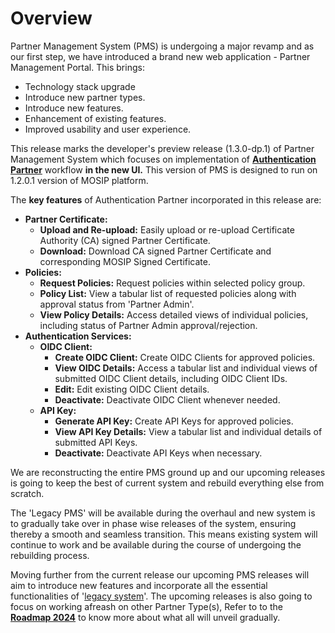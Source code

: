 # Overview

Partner Management System (PMS) is undergoing a major revamp and as our first step, we have introduced a brand new web application - Partner Management Portal. This brings:

* Technology stack upgrade
* Introduce new partner types.
* Introduce new features.
* Enhancement of existing features.
* Improved usability and user experience.

This release marks the developer's preview release (1.3.0-dp.1) of Partner Management System which focuses on implementation of [**Authentication Partner**](../../partner-management-services.md#who-are-the-partners-in-mosip) workflow **in the new UI.** This version of PMS is designed to run on 1.2.0.1 version of MOSIP platform.

The **key features** of Authentication Partner incorporated in this release are:

* **Partner Certificate:**
  * **Upload and Re-upload:** Easily upload or re-upload Certificate Authority (CA) signed Partner Certificate.
  * **Download:** Download CA signed Partner Certificate and corresponding MOSIP Signed Certificate.
* **Policies:**
  * **Request Policies:** Request policies within selected policy group.
  * **Policy List:** View a tabular list of requested policies along with approval status from 'Partner Admin'.
  * **View Policy Details:** Access detailed views of individual policies, including status of Partner Admin approval/rejection.
* **Authentication Services:**
  * **OIDC Client:**
    * **Create OIDC Client:** Create OIDC Clients for approved policies.
    * **View OIDC Details:** Access a tabular list and individual views of submitted OIDC Client details, including OIDC Client IDs.
    * **Edit:** Edit existing OIDC Client details.
    * **Deactivate:** Deactivate OIDC Client whenever needed.
  * **API Key:**
    * **Generate API Key:** Create API Keys for approved policies.
    * **View API Key Details:** View a tabular list and individual details of submitted API Keys.
    * **Deactivate:** Deactivate API Keys when necessary.

We are reconstructing the entire PMS ground up and our upcoming releases is going to keep the best of current system and rebuild everything else from scratch.&#x20;

The 'Legacy PMS' will be available during the overhaul and new system is to gradually take over in phase wise releases of the system, ensuring thereby a smooth and seamless transition. This means existing system will continue to work and be available during the course of undergoing the rebuilding process.

Moving further from the current release our upcoming PMS releases will aim to introduce new features and incorporate all the essential functionalities of '[legacy system](pms-existing/)'. The upcoming releases is also going to focus on working afreash on other Partner Type(s), Refer to to the [**Roadmap 2024**](../../roadmap-2024-2025.md) to know more about what all will unveil gradually.
